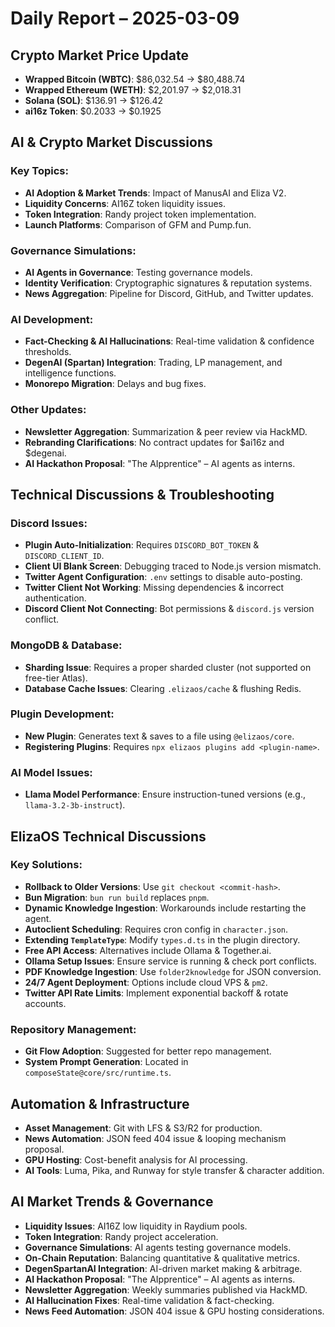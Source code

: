 # Daily Report – 2025-03-09

## Crypto Market Price Update

- **Wrapped Bitcoin (WBTC)**: $86,032.54 → $80,488.74
- **Wrapped Ethereum (WETH)**: $2,201.97 → $2,018.31
- **Solana (SOL)**: $136.91 → $126.42
- **ai16z Token**: $0.2033 → $0.1925

## AI & Crypto Market Discussions

### Key Topics:

- **AI Adoption & Market Trends**: Impact of ManusAI and Eliza V2.
- **Liquidity Concerns**: AI16Z token liquidity issues.
- **Token Integration**: Randy project token implementation.
- **Launch Platforms**: Comparison of GFM and Pump.fun.

### Governance Simulations:

- **AI Agents in Governance**: Testing governance models.
- **Identity Verification**: Cryptographic signatures & reputation systems.
- **News Aggregation**: Pipeline for Discord, GitHub, and Twitter updates.

### AI Development:

- **Fact-Checking & AI Hallucinations**: Real-time validation & confidence thresholds.
- **DegenAI (Spartan) Integration**: Trading, LP management, and intelligence functions.
- **Monorepo Migration**: Delays and bug fixes.

### Other Updates:

- **Newsletter Aggregation**: Summarization & peer review via HackMD.
- **Rebranding Clarifications**: No contract updates for $ai16z and $degenai.
- **AI Hackathon Proposal**: "The AIpprentice" – AI agents as interns.

## Technical Discussions & Troubleshooting

### Discord Issues:

- **Plugin Auto-Initialization**: Requires `DISCORD_BOT_TOKEN` & `DISCORD_CLIENT_ID`.
- **Client UI Blank Screen**: Debugging traced to Node.js version mismatch.
- **Twitter Agent Configuration**: `.env` settings to disable auto-posting.
- **Twitter Client Not Working**: Missing dependencies & incorrect authentication.
- **Discord Client Not Connecting**: Bot permissions & `discord.js` version conflict.

### MongoDB & Database:

- **Sharding Issue**: Requires a proper sharded cluster (not supported on free-tier Atlas).
- **Database Cache Issues**: Clearing `.elizaos/cache` & flushing Redis.

### Plugin Development:

- **New Plugin**: Generates text & saves to a file using `@elizaos/core`.
- **Registering Plugins**: Requires `npx elizaos plugins add <plugin-name>`.

### AI Model Issues:

- **Llama Model Performance**: Ensure instruction-tuned versions (e.g., `llama-3.2-3b-instruct`).

## ElizaOS Technical Discussions

### Key Solutions:

- **Rollback to Older Versions**: Use `git checkout <commit-hash>`.
- **Bun Migration**: `bun run build` replaces `pnpm`.
- **Dynamic Knowledge Ingestion**: Workarounds include restarting the agent.
- **Autoclient Scheduling**: Requires cron config in `character.json`.
- **Extending `TemplateType`**: Modify `types.d.ts` in the plugin directory.
- **Free API Access**: Alternatives include Ollama & Together.ai.
- **Ollama Setup Issues**: Ensure service is running & check port conflicts.
- **PDF Knowledge Ingestion**: Use `folder2knowledge` for JSON conversion.
- **24/7 Agent Deployment**: Options include cloud VPS & `pm2`.
- **Twitter API Rate Limits**: Implement exponential backoff & rotate accounts.

### Repository Management:

- **Git Flow Adoption**: Suggested for better repo management.
- **System Prompt Generation**: Located in `composeState@core/src/runtime.ts`.

## Automation & Infrastructure

- **Asset Management**: Git with LFS & S3/R2 for production.
- **News Automation**: JSON feed 404 issue & looping mechanism proposal.
- **GPU Hosting**: Cost-benefit analysis for AI processing.
- **AI Tools**: Luma, Pika, and Runway for style transfer & character addition.

## AI Market Trends & Governance

- **Liquidity Issues**: AI16Z low liquidity in Raydium pools.
- **Token Integration**: Randy project acceleration.
- **Governance Simulations**: AI agents testing governance models.
- **On-Chain Reputation**: Balancing quantitative & qualitative metrics.
- **DegenSpartanAI Integration**: AI-driven market making & arbitrage.
- **AI Hackathon Proposal**: "The AIpprentice" – AI agents as interns.
- **Newsletter Aggregation**: Weekly summaries published via HackMD.
- **AI Hallucination Fixes**: Real-time validation & fact-checking.
- **News Feed Automation**: JSON 404 issue & GPU hosting considerations.
